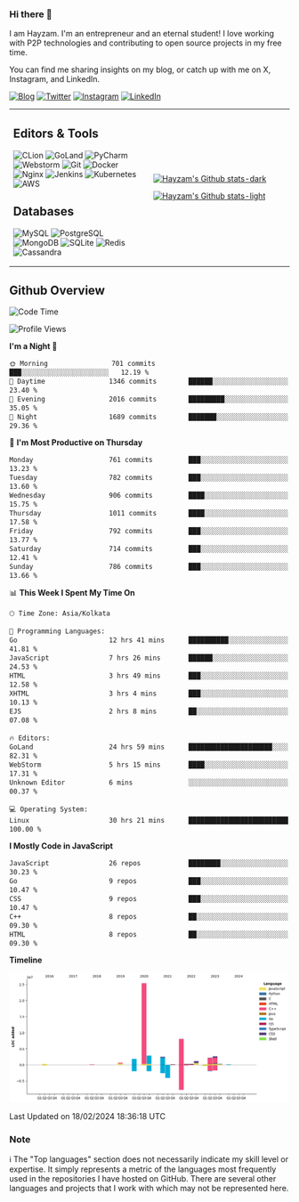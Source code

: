 ### Hi there 👋

I am Hayzam. I'm an entrepreneur and an eternal student! I love working with P2P technologies and contributing to open source projects in my free time.

You can find me sharing insights on my blog, or catch up with me on X, Instagram, and LinkedIn.

[![Blog](https://img.shields.io/badge/Blog-%2312100E.svg?&style=for-the-badge&logo=medium&logoColor=white)](https://hayzam.com)
[![Twitter](https://img.shields.io/badge/Twitter-%231DA1F2.svg?&style=for-the-badge&logo=X&logoColor=white)](https://twitter.com/hayzam_js)
[![Instagram](https://img.shields.io/badge/Instagram-%23E4405F.svg?&style=for-the-badge&logo=instagram&logoColor=white)](https://instagram.com/hayzam.ts)
[![LinkedIn](https://img.shields.io/badge/LinkedIn-%230077B5.svg?&style=for-the-badge&logo=linkedin&logoColor=white)](https://www.linkedin.com/in/hayzam-s-2b9b95139/)

<table width="100%">
<tr>
<td width="50%">

## Editors & Tools

![CLion](https://img.shields.io/badge/-CLion-000000?style=flat&logo=CLion)
![GoLand](https://img.shields.io/badge/-GoLand-000000?style=flat&logo=Goland)
![PyCharm](https://img.shields.io/badge/-PyCharm-000000?style=flat&logo=PyCharm)
![Webstorm](https://img.shields.io/badge/-WebStorm-000000?style=flat&logo=WebStorm)
![Git](https://img.shields.io/badge/-Git-000000?style=flat&logo=git)
![Docker](https://img.shields.io/badge/-Docker-000000?style=flat&logo=docker)
![Nginx](https://img.shields.io/badge/-Nginx-000000?style=flat&logo=nginx)
![Jenkins](https://img.shields.io/badge/-Jenkins-000000?style=flat&logo=jenkins)
![Kubernetes](https://img.shields.io/badge/-Kubernetes-000000?style=flat&logo=kubernetes)
![AWS](https://img.shields.io/badge/-AWS-000000?style=flat&logo=amazon-aws)

## Databases

![MySQL](https://img.shields.io/badge/-MySQL-000000?style=flat&logo=mysql)
![PostgreSQL](https://img.shields.io/badge/-PostgreSQL-000000?style=flat&logo=postgresql)
![MongoDB](https://img.shields.io/badge/-MongoDB-000000?style=flat&logo=mongodb)
![SQLite](https://img.shields.io/badge/-SQLite-000000?style=flat&logo=sqlite)
![Redis](https://img.shields.io/badge/-Redis-000000?style=flat&logo=redis)
![Cassandra](https://img.shields.io/badge/-Cassandra-000000?style=flat&logo=apache-cassandra)
</div>

<td width="50%">
 
[![Hayzam's Github stats-dark](https://github-readme-stats.vercel.app/api?username=hayzamjs&show_icons=true&theme=dark#gh-dark-mode-only)](https://github.com/anuraghazra/github-readme-stats#gh-dark-mode-only)
 
[![Hayzam's Github stats-light](https://github-readme-stats.vercel.app/api?username=hayzamjs&show_icons=true&theme=default#gh-light-mode-only)](https://github.com/anuraghazra/github-readme-stats#gh-light-mode-only)

</td>
</tr>
</table>
 
## Github Overview


<!--START_SECTION:waka-->
![Code Time](http://img.shields.io/badge/Code%20Time-571%20hrs%2059%20mins-blue)

![Profile Views](http://img.shields.io/badge/Profile%20Views-5-blue)

**I'm a Night 🦉** 

```text
🌞 Morning                701 commits         ███░░░░░░░░░░░░░░░░░░░░░░   12.19 % 
🌆 Daytime                1346 commits        ██████░░░░░░░░░░░░░░░░░░░   23.40 % 
🌃 Evening                2016 commits        █████████░░░░░░░░░░░░░░░░   35.05 % 
🌙 Night                  1689 commits        ███████░░░░░░░░░░░░░░░░░░   29.36 % 
```
📅 **I'm Most Productive on Thursday** 

```text
Monday                   761 commits         ███░░░░░░░░░░░░░░░░░░░░░░   13.23 % 
Tuesday                  782 commits         ███░░░░░░░░░░░░░░░░░░░░░░   13.60 % 
Wednesday                906 commits         ████░░░░░░░░░░░░░░░░░░░░░   15.75 % 
Thursday                 1011 commits        ████░░░░░░░░░░░░░░░░░░░░░   17.58 % 
Friday                   792 commits         ███░░░░░░░░░░░░░░░░░░░░░░   13.77 % 
Saturday                 714 commits         ███░░░░░░░░░░░░░░░░░░░░░░   12.41 % 
Sunday                   786 commits         ███░░░░░░░░░░░░░░░░░░░░░░   13.66 % 
```


📊 **This Week I Spent My Time On** 

```text
🕑︎ Time Zone: Asia/Kolkata

💬 Programming Languages: 
Go                       12 hrs 41 mins      ██████████░░░░░░░░░░░░░░░   41.81 % 
JavaScript               7 hrs 26 mins       ██████░░░░░░░░░░░░░░░░░░░   24.53 % 
HTML                     3 hrs 49 mins       ███░░░░░░░░░░░░░░░░░░░░░░   12.58 % 
XHTML                    3 hrs 4 mins        ███░░░░░░░░░░░░░░░░░░░░░░   10.13 % 
EJS                      2 hrs 8 mins        ██░░░░░░░░░░░░░░░░░░░░░░░   07.08 % 

🔥 Editors: 
GoLand                   24 hrs 59 mins      █████████████████████░░░░   82.31 % 
WebStorm                 5 hrs 15 mins       ████░░░░░░░░░░░░░░░░░░░░░   17.31 % 
Unknown Editor           6 mins              ░░░░░░░░░░░░░░░░░░░░░░░░░   00.37 % 

💻 Operating System: 
Linux                    30 hrs 21 mins      █████████████████████████   100.00 % 
```

**I Mostly Code in JavaScript** 

```text
JavaScript               26 repos            ████████░░░░░░░░░░░░░░░░░   30.23 % 
Go                       9 repos             ███░░░░░░░░░░░░░░░░░░░░░░   10.47 % 
CSS                      9 repos             ███░░░░░░░░░░░░░░░░░░░░░░   10.47 % 
C++                      8 repos             ██░░░░░░░░░░░░░░░░░░░░░░░   09.30 % 
HTML                     8 repos             ██░░░░░░░░░░░░░░░░░░░░░░░   09.30 % 
```



**Timeline**

![Lines of Code chart](https://raw.githubusercontent.com/hayzamjs/hayzamjs/main/assets/bar_graph.png)


 Last Updated on 18/02/2024 18:36:18 UTC
<!--END_SECTION:waka-->


### Note 

:information_source: The "Top languages" section does not necessarily indicate my skill level or expertise. It simply represents a metric of the languages most frequently used in the repositories I have hosted on GitHub. There are several other languages and projects that I work with which may not be represented here. 

